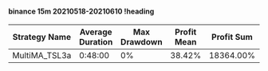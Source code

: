 #### binance 15m 20210518-20210610 !heading
| Strategy Name | Average Duration | Max Drawdown | Profit Mean | Profit Sum | Profit Total | Trade Count | Win Rate |
| ------------- | ---------------- | ------------ | ----------- | ---------- | ------------ | ----------- | -------- |
| MultiMA_TSL3a | 0:48:00          | 0%           | 38.42%      | 18364.00%  | 3721.00%     | 478         | 67.78%   |